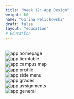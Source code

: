 ```yaml
---
title: "Week 12: App Design"
weight: 10
name: "Corina Pelichowski"
draft: false
layout: "education"
# Education
---
```

<div class="container">
    <br>
    <!--IMAGES - First Row-->
    <div class="card-group">
        <div class="card">
            <div class="card-body">
                <img src="/img/master_of_design/masters_dt/dt_12_2.jpg" alt="app homepage">
            </div>
        </div>
        <div class="card">
            <div class="card-body">
                <img src="/img/master_of_design/masters_dt/dt_13_2.jpg" alt="app tiemtable">
            </div>
        </div>
        <div class="card">
            <div class="card-body">
                <img src="/img/master_of_design/masters_dt/dt_13_3.jpg" alt="app campus map">
            </div>
        </div>
        <div class="card">
            <div class="card-body">
                <img src="/img/master_of_design/masters_dt/dt_13_4.jpg" alt="app profile">
            </div>
        </div>
    </div>
    <!--IMAGES - /First Row-->
     <!--IMAGES - Second Row-->
    <div class="card-group">
        <div class="card">
            <div class="card-body">
                <img src="/img/master_of_design/masters_dt/dt_13_5.jpg" alt="app side menu">
            </div>
        </div>
        <div class="card">
            <div class="card-body">
                <img src="/img/master_of_design/masters_dt/dt_13_6.jpg" alt="app grades">
            </div>
        </div>
        <div class="card">
            <div class="card-body">
                <img src="/img/master_of_design/masters_dt/dt_13_7.jpg" alt="app assignments">
            </div>
        </div>
        <div class="card">
            <div class="card-body">
                <img src="/img/master_of_design/masters_dt/dt_13_8.jpg" alt="app general">
            </div>
        </div>
    </div>
    <!--IMAGES - /Second Row-->
</div>